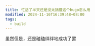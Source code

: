 ```yaml
---
title: 忙活了半天还是没太搞懂这个hugo怎么用
modified: 2024-11-16T16:39:48+08:00
tags:
  - build
---
```

虽然但是，还是磕磕绊绊地成功了罢